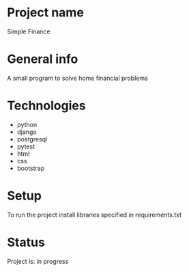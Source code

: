 # Project name
Simple Finance

# General info
A small program to solve home financial problems

# Technologies
* python
* django
* postgresql
* pytest
* html
* css
* bootstrap

# Setup
To run the project install libraries specified in requirements.txt

# Status
Project is: in progress

